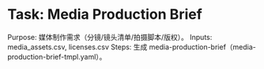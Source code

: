 # Task: Media Production Brief

Purpose: 媒体制作需求（分镜/镜头清单/拍摄脚本/版权）。
Inputs: media_assets.csv, licenses.csv
Steps: 生成 media-production-brief（media-production-brief-tmpl.yaml）。

